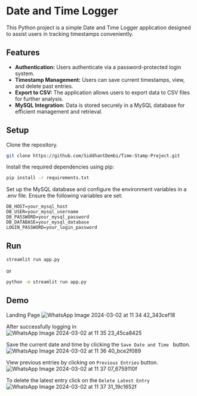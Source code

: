 # Date and Time Logger

This Python project is a simple Date and Time Logger application designed to assist users in tracking timestamps conveniently. 

## Features
- **Authentication:** Users authenticate via a password-protected login system.
- **Timestamp Management:** Users can save current timestamps, view, and delete past entries.
- **Export to CSV:** The application allows users to export data to CSV files for further analysis.
- **MySQL Integration:** Data is stored securely in a MySQL database for efficient management and retrieval.

## Setup
Clone the repository.
```bash
git clone https://github.com/SiddhantDembi/Time-Stamp-Project.git
```
Install the required dependencies using pip:
```bash
pip install -r requirements.txt
```
Set up the MySQL database and configure the environment variables in a .env file. Ensure the following variables are set:

```
DB_HOST=your_mysql_host
DB_USER=your_mysql_username
DB_PASSWORD=your_mysql_password
DB_DATABASE=your_mysql_database
LOGIN_PASSWORD=your_login_password
```

## Run
```bash
streamlit run app.py
```
or
```bash
python -m streamlit run app.py
```

## Demo

Landing Page
![WhatsApp Image 2024-03-02 at 11 34 42_343cef18](https://github.com/SiddhantDembi/Time-Stamp-Project/assets/106478699/9a368808-d30c-441c-93f3-c3179fab1dcb)

After successfully logging in
![WhatsApp Image 2024-03-02 at 11 35 23_45ca8425](https://github.com/SiddhantDembi/Time-Stamp-Project/assets/106478699/23ccc975-44f8-4733-8406-ae1322fdc254)

Save the current date and time by clicking the `Save Date and Time ` button.
![WhatsApp Image 2024-03-02 at 11 36 40_bce2f089](https://github.com/SiddhantDembi/Time-Stamp-Project/assets/106478699/ce877d3f-eddd-44dd-aec3-846b8bb14d45)

View previous entries by clicking on `Previous Entries` button. 
![WhatsApp Image 2024-03-02 at 11 37 07_6759110f](https://github.com/SiddhantDembi/Time-Stamp-Project/assets/106478699/8d06fa36-883a-4f69-b0a1-e3b7a8e798de)

To delete the latest entry click on the `Delete Latest Entry`
![WhatsApp Image 2024-03-02 at 11 37 31_19c1652f](https://github.com/SiddhantDembi/Time-Stamp-Project/assets/106478699/d29f91a9-e010-42d9-af62-aec6d1b19780)
